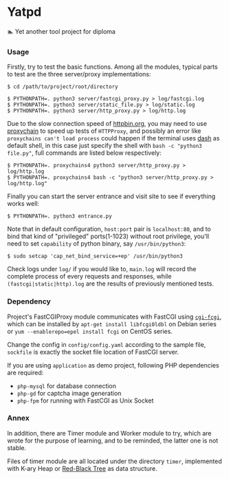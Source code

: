 # Yatpd
:swimmer: Yet another tool project for diploma

### Usage
Firstly, try to test the basic functions. Among all the modules, typical parts to test are the three server/proxy implementations:

```shell
$ cd /path/to/project/root/directory

$ PYTHONPATH=. python3 server/fastcgi_proxy.py > log/fastcgi.log
$ PYTHONPATH=. python3 server/static_file.py > log/static.log
$ PYTHONPATH=. python3 server/http_proxy.py > log/http.log
```

Due to the slow connection speed of [httpbin.org](http://httpbin.org/), you may need to use [proxychain](https://github.com/rofl0r/proxychains-ng) to speed up tests of `HTTPProxy`, and possibly an error like `proxychains can't load process` could happen if the terminal uses [dash](https://wiki.ubuntu.com/DashAsBinSh) as default shell, in this case just specify the shell with `bash -c "python3 file.py"`, full commands are listed below respectively:

```shell
$ PYTHONPATH=. proxychains4 python3 server/http_proxy.py > log/http.log
$ PYTHONPATH=. proxychains4 bash -c "python3 server/http_proxy.py > log/http.log"
```

Finally you can start the server entrance and visit site to see if everything works well:

```shell
$ PYTHONPATH=. python3 entrance.py
```

Note that in default configuration, `host:port` pair is `localhost:80`, and to bind that kind of "privileged" ports(1-1023) without root privilege, you'll need to set `capability` of python binary, say `/usr/bin/python3`:

```shell
$ sudo setcap 'cap_net_bind_service=+ep' /usr/bin/python3
```

Check logs under `log/` if you would like to, `main.log` will record the complete process of every requests and responses, while `(fastcgi|static|http).log` are the results of previously mentioned tests.

### Dependency
Project's FastCGIProxy module communicates with FastCGI using [`cgi-fcgi`](https://manpages.debian.org/testing/libfcgi-bin/cgi-fcgi.1.en.html), which can be installed by `apt-get install libfcgi0ldbl` on Debian series or `yum --enablerepo=epel install fcgi` on CentOS series.

Change the config in `config/config.yaml` according to the sample file, `sockfile` is exactly the socket file location of FastCGI server.

If you are using `application` as demo project, following PHP dependencies are required:
- `php-mysql` for database connection
- `php-gd` for captcha image generation
- `php-fpm` for running with FastCGI as Unix Socket

### Annex
In addition, there are Timer module and Worker module to try, which are wrote for the purpose of learning, and to be reminded, the latter one is not stable.

Files of timer module are all located under the directory `timer`, implemented with K-ary Heap or [Red-Black Tree](https://github.com/stanislavkozlovski/Red-Black-Tree) as data structure.
